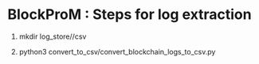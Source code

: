 # BlockProM : Steps for log extraction
1. mkdir log_store/<directory name in log_store>/csv

2. python3 convert_to_csv/convert_blockchain_logs_to_csv.py <directory name in log_store>

